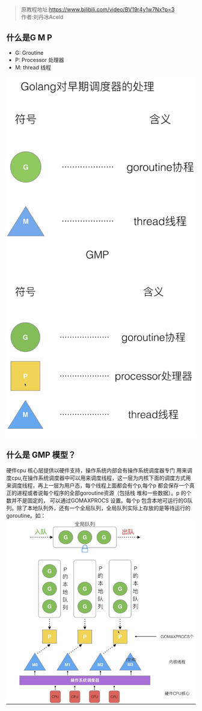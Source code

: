 > 原教程地址:https://www.bilibili.com/video/BV19r4y1w7Nx?p=3 \
> 作者:刘丹冰Aceld
## 什么是G M P
* G: Groutine
* P: Processor 处理器
* M: thread 线程

<img style="display: block; margin: 0 auto;" src="../img/early-goroutine.png" alt="" />
<img style="display: block; margin: 0 auto;" src="../img/GMP-intro.png" alt="" />

## 什么是 GMP 模型？
硬件cpu 核心层提供以硬件支持，操作系统内部会有操作系统调度器专门 用来调度cpu,在操作系统调度器中可以用来调度线程，这一层为内核下面的调度方式用来调度线程，再上一层为用户态，每个线程上面都会有个p,每个p 都会保存一个真正的进程或者说每个程序的全部goroutine资源（包括栈 堆和一些数据）。p 的个数并不是固定的， 可以通过GOMAXPROCS 设置。每个p 包含本地可运行的G队列。除了本地队列外，还有一个全局队列，全局队列实际上存放的是等待运行的goroutine。如：
<img style="display: block; margin: 0 auto;" src="../img/go-schedule.png" alt="" />

